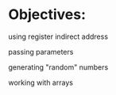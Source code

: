# Objectives:

using register indirect address

passing parameters

generating "random" numbers

working with arrays
